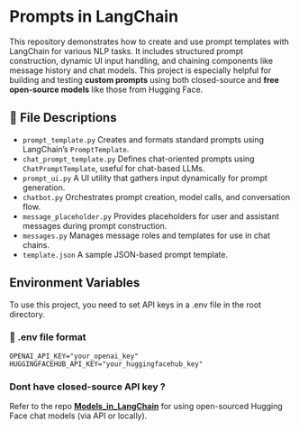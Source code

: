 # Prompts in LangChain

This repository demonstrates how to create and use prompt templates with LangChain for various NLP tasks. It includes structured prompt construction, dynamic UI input handling, and chaining components like message history and chat models.
This project is especially helpful for building and testing **custom prompts** using both closed-source and **free open-source models** like those from Hugging Face.

## 📄 File Descriptions

- `prompt_template.py`  Creates and formats standard prompts using LangChain’s `PromptTemplate`.
- `chat_prompt_template.py`  Defines chat-oriented prompts using `ChatPromptTemplate`, useful for chat-based LLMs.
- `prompt_ui.py`  A UI utility that gathers input dynamically for prompt generation.
- `chatbot.py`  Orchestrates prompt creation, model calls, and conversation flow.
- `message_placeholder.py`  Provides placeholders for user and assistant messages during prompt construction.
- `messages.py`  Manages message roles and templates for use in chat chains.
- `template.json`  A sample JSON-based prompt template.

## Environment Variables

To use this project, you need to set API keys in a .env file in the root directory.
### 📄 .env file format
```env
OPENAI_API_KEY="your_openai_key"
HUGGINGFACEHUB_API_KEY="your_huggingfacehub_key"
```

### Dont have closed-source API key ? 
Refer to the repo [**Models_in_LangChain**](https://github.com/yourusername/Models_in_LangChain) for using open-sourced Hugging Face chat models (via API or locally).
